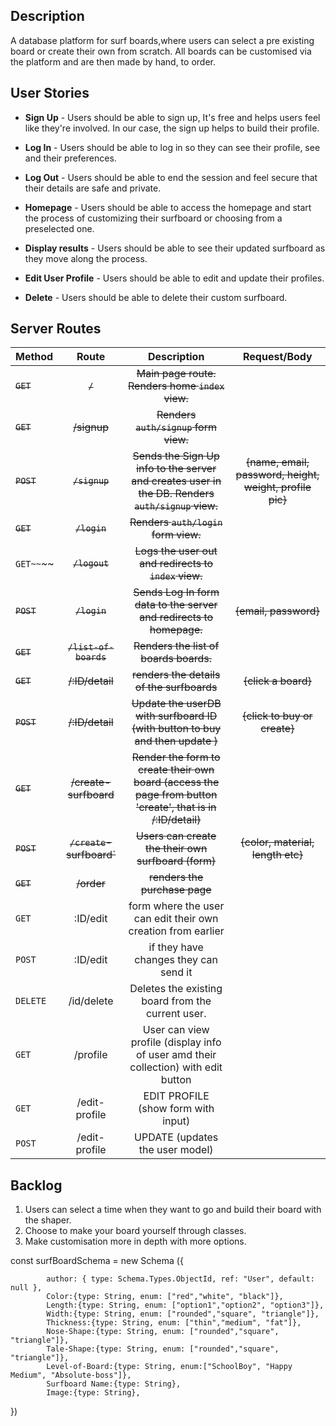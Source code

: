 ## Description

A database platform for surf boards,where users can select a pre existing board or create their own from scratch. All boards can be customised via the platform and are then made by hand, to order. 

## User Stories

- **Sign Up** - Users should be able to sign up, It's free and helps users feel like they're involved. In our case, the  sign up helps to build their profile.

- **Log In** - Users should be able to log in so they can see their profile, see and their preferences. 

- **Log Out** - Users should be able to end the session and feel secure that their details are safe and private.

- **Homepage** - Users should be able to access  the homepage  and start the process of customizing their surfboard or choosing from a preselected one. 

- **Display results** - Users should be able to see their updated surfboard as they move along the process. 

- **Edit User Profile** - Users should be able to edit and update their profiles.

- **Delete** - Users should be able to delete their custom surfboard. 

  

  

## Server Routes

| Method     |          Route           |                         Description                          |                       Request/Body                       |
| :--------- | :----------------------: | :----------------------------------------------------------: | :------------------------------------------------------: |
| ~~`GET`~~  |         ~~`/`~~          |       ~~Main page route. Renders home `index` view.~~        |                                                          |
| ~~`GET`~~  |       ~~/signup~~        |             ~~Renders `auth/signup` form view.~~             |                                                          |
| ~~`POST`~~ |      ~~`/signup`~~       | ~~Sends the Sign Up info to the server and creates user in the DB. Renders `auth/signup` view.~~ | ~~{name, email, password, height, weight, profile pic}~~ |
| ~~`GET`~~  |       ~~`/login`~~       |             ~~Renders `auth/login` form view.~~              |                                                          |
| `GET~~`~~  |      ~~`/logout`~~       |     ~~Logs the user out and redirects to `index` view.~~     |                                                          |
| ~~`POST`~~ |       ~~`/login`~~       | ~~Sends Log In form data to the server and redirects to homepage.~~ |                  ~~{email, password}~~                   |
| ~~`GET`~~  |  ~~`/list-of-boards`~~   |            ~~Renders the list of boards boards.~~            |                                                          |
| ~~`GET`~~  |     ~~/:ID/detail~~      |          ~~renders the details of the surfboards~~           |                   ~~{click a board}~~                    |
| ~~`POST`~~ |     ~~/:ID/detail~~      | ~~Update the userDB  with surfboard ID (with button to buy and then update )~~ |              ~~{click to  buy or create}~~               |
| ~~`GET`~~  |  ~~/create-surfboard~~   | ~~Render the form to create their own board (access the page from button 'create', that is in /:ID/detail)~~ |                                                          |
| ~~`POST`~~ | ~~`/create`-surfboard`~~ |     ~~Users can create the their own surfboard (form)~~      |            ~~{color, material, length etc}~~             |
| ~~`GET`~~  |        ~~/order~~        |                ~~renders the purchase page~~                 |                                                          |
| `GET`      |         :ID/edit         | form where the user can edit their own creation from earlier |                                                          |
| `POST`     |         :ID/edit         |            if they have changes they can send it             |                                                          |
| `DELETE`   |        /id/delete        |      Deletes the existing board from the current user.       |                                                          |
| `GET`      |         /profile         | User can view profile (display info of user amd their collection) with edit button |                                                          |
| `GET`      |      /edit-profile       |             EDIT PROFILE (show form with input)              |                                                          |
| `POST`     |      /edit-profile       |               UPDATE (updates the user model)                |                                                          |





## Backlog ##

1. Users can select a time when they want to go and build their board with the shaper. 
2. Choose to make your board yourself through classes.
3. Make customisation more in depth with more options. 


const surfBoardSchema = new Schema ({
     
       
            author: { type: Schema.Types.ObjectId, ref: "User", default: null },
            Color:{type: String, enum: ["red","white", "black"]},
            Length:{type: String, enum: ["option1","option2", "option3"]},
            Width:{type: String, enum: ["rounded","square", "triangle"]},
            Thickness:{type: String, enum: ["thin","medium", "fat"]},
            Nose-Shape:{type: String, enum: ["rounded","square", "triangle"]},
            Tale-Shape:{type: String, enum: ["rounded","square", "triangle"]},
            Level-of-Board:{type: String, enum:["SchoolBoy", "Happy Medium", "Absolute-boss"]},
            Surfboard Name:{type: String},
            Image:{type: String},

})


